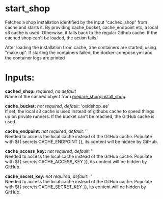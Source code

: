 # start_shop
Fetches a shop installation identified by the input "cached_shop" from cache and starts it.
By providing cache_bucket, cache_endpoint etc, a local s3 cache is used. Otherwise, it falls
back to the regular Github cache. If the cached shop can't be loaded, the action fails.

After loading the installation from cache, trhe containers are started, using "make up".
If starting the containers failed, the docker-compose.yml and the container logs are printed

# Inputs:
**cached_shop:** *required*, *no default*  
Name of the cached object from [prepare_shop](prepare_shop.md)/[install_shop](install_shop.md).

**cache_bucket:** *not required*, *default:* 'oxidshop_ee'  
If set, the local s3 cache is used instead of githubs cache to speed things up on
private runners. If the bucket can't be reached, the GitHub cache is used.

**cache_endpoint:** *not required*, *default:* ''  
Needed to access the local cache instead of the GitHub cache.
Populate with ${{ secrets.CACHE_ENDPOINT }}, its content will be hidden by GitHub.

**cache_access_key:** *not required*, *default:* ''  
Needed to access the local cache instead of the GitHub cache.
Populate with ${{ secrets.CACHE_ACCESS_KEY }}, its content will be hidden by GitHub.

**cache_secret_key:** *not required*, *default:* ''  
Needed to access the local cache instead of the GitHub cache.
Populate with ${{ secrets.CACHE_SECRET_KEY }}, its content will be hidden by GitHub.
